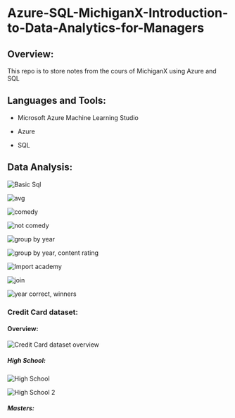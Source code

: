 # Azure-SQL-MichiganX-Introduction-to-Data-Analytics-for-Managers

## Overview:

This repo is to store notes from the cours of MichiganX using Azure and SQL

## Languages and Tools:

- Microsoft Azure Machine Learning Studio

- Azure

- SQL

## Data Analysis:

![Basic Sql](https://user-images.githubusercontent.com/70437668/154830738-e8f465a6-0229-46c0-b876-263eaa157a55.jpg)

![avg](https://user-images.githubusercontent.com/70437668/154830740-5e0259fc-b331-4649-828b-47660c400ade.jpg)

![comedy](https://user-images.githubusercontent.com/70437668/154830743-d2c561ee-ad22-4559-be64-9fef3f4a9760.jpg)

![not comedy](https://user-images.githubusercontent.com/70437668/154830749-370358b8-d5da-463b-b80f-6ccf5c4cc3c8.jpg)

![group by year](https://user-images.githubusercontent.com/70437668/154830752-fadeadd8-cd20-415a-93b7-39e173869327.jpg)

![group by year, content rating](https://user-images.githubusercontent.com/70437668/154830753-5869fc6a-f9ab-404c-a2f7-6f411943d27c.jpg)

![Import academy](https://user-images.githubusercontent.com/70437668/154830760-556a6bb7-53dc-40cb-b075-c2a23fb87236.jpg)

![join](https://user-images.githubusercontent.com/70437668/154830761-73b7d33d-900d-4a54-90fd-0be1b55f7b78.jpg)

![year correct, winners](https://user-images.githubusercontent.com/70437668/154830765-9c2b42ed-5ec2-4838-9b1d-3d67a759d473.jpg)

### Credit Card dataset:

#### Overview:
![Credit Card dataset overview](https://user-images.githubusercontent.com/70437668/154831885-4ac4153a-6946-4ae0-8ba4-3de877b12e30.jpg)

##### High School:

![High School](https://user-images.githubusercontent.com/70437668/154832075-6d26761c-f264-49bd-9cd0-8e2ea53b94f5.jpg)

![High School 2](https://user-images.githubusercontent.com/70437668/154832076-140ed7df-a527-453d-a763-884d2cc40b6a.jpg)

##### Masters:
